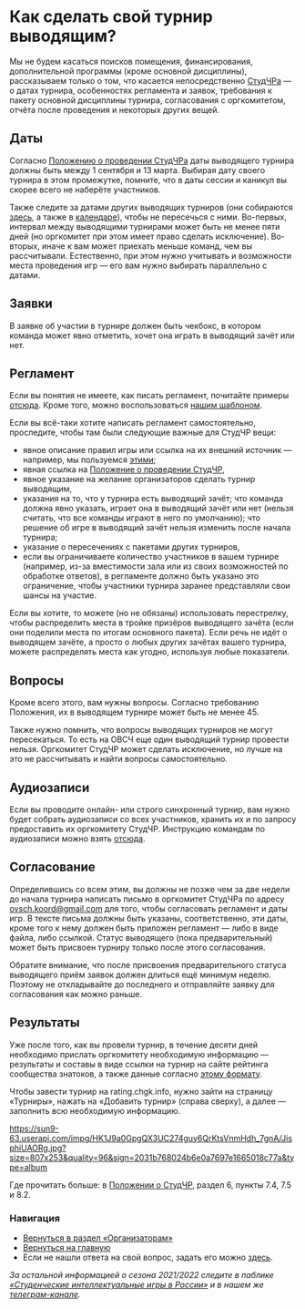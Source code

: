 # Как сделать свой турнир выводящим?

Мы не будем касаться поисков помещения, финансирования, дополнительной программы (кроме основной дисциплины), рассказываем только о том, что касается непосредственно [СтудЧРа](https://vk.com/@chgk_student-for-newcomers?anchor=chto-eto-voobsche-takoe-studchr) — о датах турнира, особенностях регламента и заявок, требования к пакету основной дисциплины турнира, согласования с оргкомитетом, отчёта после проведения и некоторых других вещей.

## Даты

Согласно [Положению о проведении СтудЧРа](https://drive.google.com/file/d/1lR2C7aNHXHWPObhUpCpwTlyPojrEDyMj/view) даты выводящего турнира должны быть между 1 сентября и 13 марта. Выбирая дату своего турнира в этом промежутке, помните, что в даты сессии и каникул вы скорее всего не наберёте участников.

Также следите за датами других выводящих турниров (они собираются [здесь](https://vk.com/topic-99683830_48238299), а также в [календаре](https://vk.com/@chgk_student-kalendar)), чтобы не пересечься с ними. Во-первых, интервал между выводящими турнирами может быть не менее пяти дней (но оргкомитет при этом имеет право сделать исключение). Во-вторых, иначе к вам может приехать меньше команд, чем вы рассчитывали. Естественно, при этом нужно учитывать и возможности места проведения игр — его вам нужно выбирать параллельно с датами.

## Заявки

В заявке об участии в турнире должен быть чекбокс, в котором команда может явно отметить, хочет она играть в выводящий зачёт или нет. 

## Регламент

Если вы понятия не имеете, как писать регламент, почитайте примеры [отсюда](https://vk.com/topic-99683830_48238299). Кроме того, можно воспользоваться [нашим шаблоном](https://docs.google.com/document/d/1zKi2aEArYb3ni8DZLPoH1W8vLqQK6SHPxkQQ0AgzRxM/edit#).

Если вы всё-таки хотите написать регламент самостоятельно, проследите, чтобы там были следующие важные для СтудЧР вещи:

- явное описание правил игры или ссылка на их внешний источник — например, мы пользуемся [этими](https://docs.google.com/document/d/1GiENUSv1CQpiWEg81IfWx_5O8kMDOr0w4zUreYm4z0c/edit#heading=h.7zreophczjb6);
- явная ссылка на [Положение о проведении СтудЧР](https://drive.google.com/file/d/1lR2C7aNHXHWPObhUpCpwTlyPojrEDyMj/view),
- явное указание на желание организаторов сделать турнир выводящим,
- указания на то, что у турнира есть выводящий зачёт; что команда должна явно указать, играет она в выводящий зачёт или нет (нельзя считать, что все команды играют в него по умолчанию); что решение об игре в выводящий зачёт нельзя изменить после начала турнира;
- указание о пересечениях с пакетами других турниров,
- если вы ограничиваете количество участников в вашем турнире (например, из-за вместимости зала или из своих возможностей по обработке ответов), в регламенте должно быть указано это ограничение, чтобы участники турнира заранее представляли свои шансы на участие.

Если вы хотите, то можете (но не обязаны) использовать перестрелку, чтобы распределить места в тройке призёров выводящего зачёта (если они поделили места по итогам основного пакета). Если речь не идёт о выводящем зачёте, а просто о любых других зачётах вашего турнира, можете распределять места как угодно, используя любые показатели.

## Вопросы

Кроме всего этого, вам нужны вопросы. Согласно требованию Положения, их в выводящем турнире может быть не менее 45.

Также нужно помнить, что вопросы выводящих турниров не могут пересекаться. То есть на ОВСЧ еще один выводящий турнир провести нельзя. Оргкомитет СтудЧР может сделать исключение, но лучше на это не рассчитывать и найти вопросы самостоятельно.

## Аудиозаписи

Если вы проводите онлайн- или строго синхронный турнир, вам нужно будет собрать аудиозаписи со всех участников, хранить их и по запросу предоставить их оргкомитету СтудЧР. Инструкцию командам по аудиозаписи можно взять [отсюда](https://docs.google.com/document/d/e/2PACX-1vQR0CyG6D1gyffJf5YTO9H-aqz3YrhN4T0G2-5h6GHRA0VLhywIb0HexW-RZmBJYZqNqOG-AWOf9hcF/pub).

## Согласование

Определившись со всем этим, вы должны не позже чем за две недели до начала турнира написать письмо в оргкомитет СтудЧРа по адресу ovsch.koord@gmail.com для того, чтобы согласовать регламент и даты игр. В тексте письма должны быть указаны, соответственно, эти даты, кроме того к нему должен быть приложен регламент — либо в виде файла, либо ссылкой. Статус выводящего (пока предварительный) может быть присвоен турниру только после этого согласования.

Обратите внимание, что после присвоения предварительного статуса выводящего приём заявок должен длиться ещё минимум неделю. Поэтому не откладывайте до последнего и отправляйте заявку для согласования как можно раньше.

## Результаты

Уже после того, как вы провели турнир, в течение десяти дней необходимо прислать оргкомитету необходимую информацию — результаты и составы в виде ссылки на турнир на сайте рейтинга сообщества знатоков, а также данные согласно [этому формату](https://drive.google.com/file/d/1OeMFImi5HDBo8FbIbsR0frWo12QD60I7/view).

Чтобы завести турнир на rating.chgk.info, нужно зайти на страницу «Турниры», нажать на «Добавить турнир» (справа сверху), а далее — заполнить всю необходимую информацию.

https://sun9-63.userapi.com/impg/HK1J9a0GpgQX3UC274guy6QrKtsVnmHdh_7gnA/JisphiUAORg.jpg?size=807x253&quality=96&sign=2031b768024b6e0a7697e1665018c77a&type=album

Где прочитать больше: в [Положении о СтудЧР](https://drive.google.com/file/d/1lR2C7aNHXHWPObhUpCpwTlyPojrEDyMj/view), раздел 6, пункты 7.4, 7.5 и 8.2.

### Навигация

- [Вернуться в раздел «Организаторам»]()
- [Вернуться на главную](https://vk.com/@chgk_student-studchr-faq)
- Если не нашли ответа на свой вопрос, задать его можно [здесь](https://vk.com/topic-99683830_42237587).

*За остальной информацией о сезона 2021/2022 следите в паблике [«Студенческие интеллектуальные игры в России»](https://vk.com/chgk_student) и в нашем же [телеграм-канале](https://t.me/chgk_student_ru).*
